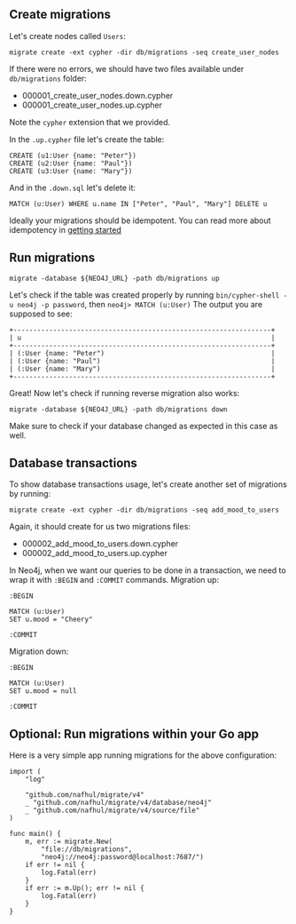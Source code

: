 ## Create migrations

Let's create nodes called `Users`:

```
migrate create -ext cypher -dir db/migrations -seq create_user_nodes
```

If there were no errors, we should have two files available under `db/migrations` folder:

- 000001_create_user_nodes.down.cypher
- 000001_create_user_nodes.up.cypher

Note the `cypher` extension that we provided.

In the `.up.cypher` file let's create the table:

```
CREATE (u1:User {name: "Peter"})
CREATE (u2:User {name: "Paul"})
CREATE (u3:User {name: "Mary"})
```

And in the `.down.sql` let's delete it:

```
MATCH (u:User) WHERE u.name IN ["Peter", "Paul", "Mary"] DELETE u
```

Ideally your migrations should be idempotent. You can read more about idempotency in [getting started](GETTING_STARTED.md#create-migrations)

## Run migrations

```
migrate -database ${NEO4J_URL} -path db/migrations up
```

Let's check if the table was created properly by running `bin/cypher-shell -u neo4j -p password`, then `neo4j> MATCH (u:User)`
The output you are supposed to see:

```
+-----------------------------------------------------------------+
| u                                                               |
+-----------------------------------------------------------------+
| (:User {name: "Peter")                                          |
| (:User {name: "Paul")                                           |
| (:User {name: "Mary")                                           |
+-----------------------------------------------------------------+
```

Great! Now let's check if running reverse migration also works:

```
migrate -database ${NEO4J_URL} -path db/migrations down
```

Make sure to check if your database changed as expected in this case as well.

## Database transactions

To show database transactions usage, let's create another set of migrations by running:

```
migrate create -ext cypher -dir db/migrations -seq add_mood_to_users
```

Again, it should create for us two migrations files:

- 000002_add_mood_to_users.down.cypher
- 000002_add_mood_to_users.up.cypher

In Neo4j, when we want our queries to be done in a transaction, we need to wrap it with `:BEGIN` and `:COMMIT` commands.
Migration up:

```
:BEGIN

MATCH (u:User)
SET u.mood = "Cheery"

:COMMIT
```

Migration down:

```
:BEGIN

MATCH (u:User)
SET u.mood = null

:COMMIT
```

## Optional: Run migrations within your Go app

Here is a very simple app running migrations for the above configuration:

```
import (
	"log"

	"github.com/nafhul/migrate/v4"
	_ "github.com/nafhul/migrate/v4/database/neo4j"
	_ "github.com/nafhul/migrate/v4/source/file"
)

func main() {
	m, err := migrate.New(
		"file://db/migrations",
		"neo4j://neo4j:password@localhost:7687/")
	if err != nil {
		log.Fatal(err)
	}
	if err := m.Up(); err != nil {
		log.Fatal(err)
	}
}
```
